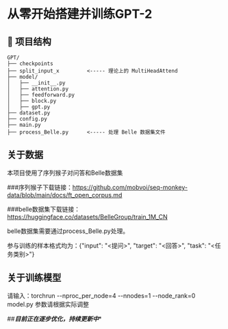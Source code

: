 # 从零开始搭建并训练GPT-2

## 📁 项目结构
```
GPT/
├── checkpoints
├── split_input_x         <----- 理论上的 MultiHeadAttend
├── model/
│   ├── __init__.py
│   ├── attention.py
│   ├── feedforward.py
│   ├── block.py
│   ├── gpt.py
├── dataset.py
├── config.py
├── main.py
├── process_Belle.py      <----- 处理 Belle 数据集文件
```

## 关于数据
本项目使用了序列猴子对问答和Belle数据集

###序列猴子下载链接：https://github.com/mobvoi/seq-monkey-data/blob/main/docs/ft_open_corpus.md

###belle数据集下载链接：https://huggingface.co/datasets/BelleGroup/train_1M_CN

belle数据集需要通过process_Belle.py处理。

参与训练的样本格式均为：{"input": "<提问>", "target": "<回答>", "task": "<任务类别>"}
## 关于训练模型
请输入：torchrun --nproc_per_node=4 --nnodes=1 --node_rank=0 model.py
参数请根据实际调整

##*******目前正在逐步优化，持续更新中********

